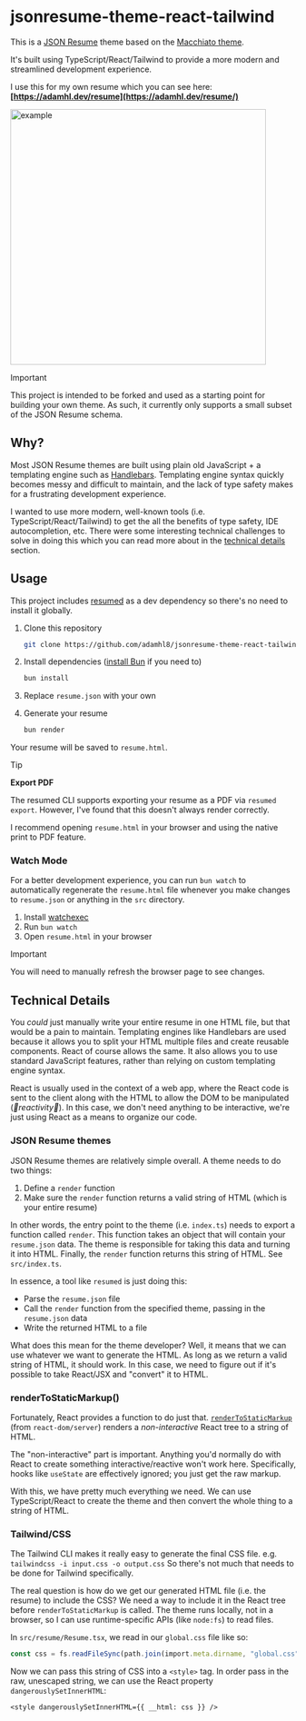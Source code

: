 # jsonresume-theme-react-tailwind

This is a [JSON Resume](https://jsonresume.org) theme based on the [Macchiato theme](https://github.com/biosan/jsonresume-theme-macchiato).

It's built using TypeScript/React/Tailwind to provide a more modern and streamlined development experience.

I use this for my own resume which you can see here: **[https://adamhl.dev/resume](https://adamhl.dev/resume/)**

<img width="450" alt="example" src="https://github.com/user-attachments/assets/e0785072-dab1-4f85-a7fb-e4c4fce4be18" />

> [!IMPORTANT]
> This project is intended to be forked and used as a starting point for building your own theme. As such, it currently only supports a small subset of the JSON Resume schema.

## Why?

Most JSON Resume themes are built using plain old JavaScript + a templating engine such as [Handlebars](https://handlebarsjs.com). Templating engine syntax quickly becomes messy and difficult to maintain, and the lack of type safety makes for a frustrating development experience.

I wanted to use more modern, well-known tools (i.e. TypeScript/React/Tailwind) to get the all the benefits of type safety, IDE autocompletion, etc. There were some interesting technical challenges to solve in doing this which you can read more about in the [technical details](#technical-details) section.

## Usage

This project includes [resumed](https://github.com/rbardini/resumed) as a dev dependency so there's no need to install it globally.

1. Clone this repository

   ```sh
   git clone https://github.com/adamhl8/jsonresume-theme-react-tailwind.git
   ```

2. Install dependencies ([install Bun](https://bun.sh) if you need to)

   ```sh
   bun install
   ```

3. Replace `resume.json` with your own

4. Generate your resume
   ```sh
   bun render
   ```

Your resume will be saved to `resume.html`.

> [!TIP]
> **Export PDF**
>
> The resumed CLI supports exporting your resume as a PDF via `resumed export`. However, I've found that this doesn't always render correctly.
>
> I recommend opening `resume.html` in your browser and using the native print to PDF feature.

### Watch Mode

For a better development experience, you can run `bun watch` to automatically regenerate the `resume.html` file whenever you make changes to `resume.json` or anything in the `src` directory.

1. Install [watchexec](https://github.com/watchexec/watchexec/tree/main?tab=readme-ov-file#install)
2. Run `bun watch`
3. Open `resume.html` in your browser

> [!IMPORTANT]
> You will need to manually refresh the browser page to see changes.

## Technical Details

You _could_ just manually write your entire resume in one HTML file, but that would be a pain to maintain. Templating engines like Handlebars are used because it allows you to split your HTML multiple files and create reusable components. React of course allows the same. It also allows you to use standard JavaScript features, rather than relying on custom templating engine syntax.

React is usually used in the context of a web app, where the React code is sent to the client along with the HTML to allow the DOM to be manipulated (_🎉reactivity🎉_). In this case, we don't need anything to be interactive, we're just using React as a means to organize our code.

### JSON Resume themes

JSON Resume themes are relatively simple overall. A theme needs to do two things:

1. Define a `render` function
2. Make sure the `render` function returns a valid string of HTML (which is your entire resume)

In other words, the entry point to the theme (i.e. `index.ts`) needs to export a function called `render`. This function takes an object that will contain your `resume.json` data. The theme is responsible for taking this data and turning it into HTML. Finally, the `render` function returns this string of HTML. See `src/index.ts`.

In essence, a tool like `resumed` is just doing this:

- Parse the `resume.json` file
- Call the `render` function from the specified theme, passing in the `resume.json` data
- Write the returned HTML to a file

What does this mean for the theme developer? Well, it means that we can use whatever we want to generate the HTML. As long as we return a valid string of HTML, it should work. In this case, we need to figure out if it's possible to take React/JSX and "convert" it to HTML.

### renderToStaticMarkup()

Fortunately, React provides a function to do just that. [`renderToStaticMarkup`](https://react.dev/reference/react-dom/server/renderToStaticMarkup) (from `react-dom/server`) renders a _non-interactive_ React tree to a string of HTML.

The "non-interactive" part is important. Anything you'd normally do with React to create something interactive/reactive won't work here. Specifically, hooks like `useState` are effectively ignored; you just get the raw markup.

With this, we have pretty much everything we need. We can use TypeScript/React to create the theme and then convert the whole thing to a string of HTML.

### Tailwind/CSS

The Tailwind CLI makes it really easy to generate the final CSS file. e.g. `tailwindcss -i input.css -o output.css` So there's not much that needs to be done for Tailwind specifically.

The real question is how do we get our generated HTML file (i.e. the resume) to include the CSS? We need a way to include it in the React tree before `renderToStaticMarkup` is called. The theme runs locally, not in a browser, so I can use runtime-specific APIs (like `node:fs`) to read files.

In `src/resume/Resume.tsx`, we read in our `global.css` file like so:

```ts
const css = fs.readFileSync(path.join(import.meta.dirname, "global.css"), "utf-8")
```

Now we can pass this string of CSS into a `<style>` tag. In order pass in the raw, unescaped string, we can use the React property `dangerouslySetInnerHTML`:

```tsx
<style dangerouslySetInnerHTML={{ __html: css }} />
```
